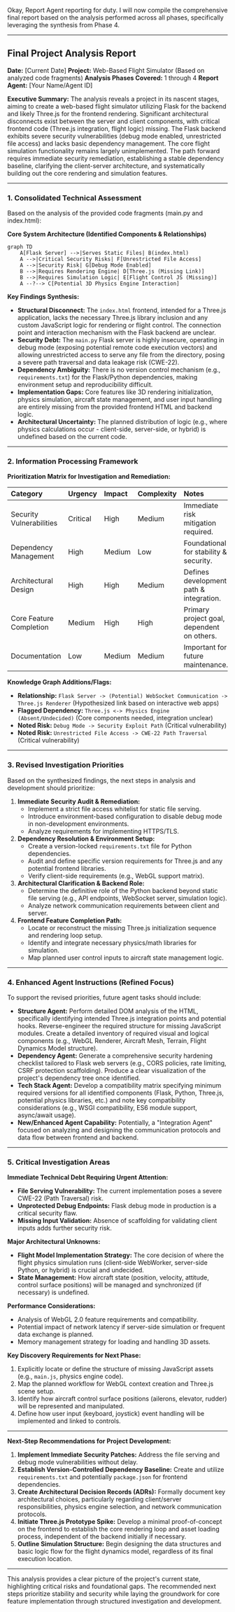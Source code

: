 Okay, Report Agent reporting for duty. I will now compile the comprehensive final report based on the analysis performed across all phases, specifically leveraging the synthesis from Phase 4.

---

## Final Project Analysis Report

**Date:** [Current Date]
**Project:** Web-Based Flight Simulator (Based on analyzed code fragments)
**Analysis Phases Covered:** 1 through 4
**Report Agent:** [Your Name/Agent ID]

**Executive Summary:**
The analysis reveals a project in its nascent stages, aiming to create a web-based flight simulator utilizing Flask for the backend and likely Three.js for the frontend rendering. Significant architectural disconnects exist between the server and client components, with critical frontend code (Three.js integration, flight logic) missing. The Flask backend exhibits severe security vulnerabilities (debug mode enabled, unrestricted file access) and lacks basic dependency management. The core flight simulation functionality remains largely unimplemented. The path forward requires immediate security remediation, establishing a stable dependency baseline, clarifying the client-server architecture, and systematically building out the core rendering and simulation features.

---

### 1. Consolidated Technical Assessment

Based on the analysis of the provided code fragments (main.py and index.html):

**Core System Architecture (Identified Components & Relationships)**

```mermaid
graph TD
    A[Flask Server] -->|Serves Static Files| B(index.html)
    A -->|Critical Security Risks| F[Unrestricted File Access]
    A -->|Security Risk| G[Debug Mode Enabled]
    B -->|Requires Rendering Engine| D[Three.js (Missing Link)]
    B -->|Requires Simulation Logic| E[Flight Control JS (Missing)]
    A --?--> C[Potential 3D Physics Engine Interaction]
```

**Key Findings Synthesis:**

*   **Structural Disconnect:** The `index.html` frontend, intended for a Three.js application, lacks the necessary Three.js library inclusion and any custom JavaScript logic for rendering or flight control. The connection point and interaction mechanism with the Flask backend are unclear.
*   **Security Debt:** The `main.py` Flask server is highly insecure, operating in debug mode (exposing potential remote code execution vectors) and allowing unrestricted access to serve any file from the directory, posing a severe path traversal and data leakage risk (CWE-22).
*   **Dependency Ambiguity:** There is no version control mechanism (e.g., `requirements.txt`) for the Flask/Python dependencies, making environment setup and reproducibility difficult.
*   **Implementation Gaps:** Core features like 3D rendering initialization, physics simulation, aircraft state management, and user input handling are entirely missing from the provided frontend HTML and backend logic.
*   **Architectural Uncertainty:** The planned distribution of logic (e.g., where physics calculations occur - client-side, server-side, or hybrid) is undefined based on the current code.

---

### 2. Information Processing Framework

**Prioritization Matrix for Investigation and Remediation:**

| Category               | Urgency  | Impact | Complexity | Notes                                   |
| :--------------------- | :------- | :----- | :--------- | :-------------------------------------- |
| Security Vulnerabilities | Critical | High   | Medium     | Immediate risk mitigation required.     |
| Dependency Management    | High     | Medium | Low        | Foundational for stability & security.  |
| Architectural Design     | High     | High   | Medium     | Defines development path & integration. |
| Core Feature Completion  | Medium   | High   | High       | Primary project goal, dependent on others. |
| Documentation            | Low      | Medium | Medium     | Important for future maintenance.       |

**Knowledge Graph Additions/Flags:**

*   **Relationship:** `Flask Server -> (Potential) WebSocket Communication -> Three.js Renderer` (Hypothesized link based on interactive web apps)
*   **Flagged Dependency:** `Three.js <-> Physics Engine (Absent/Undecided)` (Core components needed, integration unclear)
*   **Noted Risk:** `Debug Mode -> Security Exploit Path` (Critical vulnerability)
*   **Noted Risk:** `Unrestricted File Access -> CWE-22 Path Traversal` (Critical vulnerability)

---

### 3. Revised Investigation Priorities

Based on the synthesized findings, the next steps in analysis and development should prioritize:

1.  **Immediate Security Audit & Remediation:**
    *   Implement a strict file access whitelist for static file serving.
    *   Introduce environment-based configuration to disable debug mode in non-development environments.
    *   Analyze requirements for implementing HTTPS/TLS.
2.  **Dependency Resolution & Environment Setup:**
    *   Create a version-locked `requirements.txt` file for Python dependencies.
    *   Audit and define specific version requirements for Three.js and any potential frontend libraries.
    *   Verify client-side requirements (e.g., WebGL support matrix).
3.  **Architectural Clarification & Backend Role:**
    *   Determine the definitive role of the Python backend beyond static file serving (e.g., API endpoints, WebSocket server, simulation logic).
    *   Analyze network communication requirements between client and server.
4.  **Frontend Feature Completion Path:**
    *   Locate or reconstruct the missing Three.js initialization sequence and rendering loop setup.
    *   Identify and integrate necessary physics/math libraries for simulation.
    *   Map planned user control inputs to aircraft state management logic.

---

### 4. Enhanced Agent Instructions (Refined Focus)

To support the revised priorities, future agent tasks should include:

*   **Structure Agent:** Perform detailed DOM analysis of the HTML, specifically identifying intended Three.js integration points and potential hooks. Reverse-engineer the required structure for missing JavaScript modules. Create a detailed inventory of required visual and logical components (e.g., WebGL Renderer, Aircraft Mesh, Terrain, Flight Dynamics Model structure).
*   **Dependency Agent:** Generate a comprehensive security hardening checklist tailored to Flask web servers (e.g., CORS policies, rate limiting, CSRF protection scaffolding). Produce a clear visualization of the project's dependency tree once identified.
*   **Tech Stack Agent:** Develop a compatibility matrix specifying minimum required versions for all identified components (Flask, Python, Three.js, potential physics libraries, etc.) and note key compatibility considerations (e.g., WSGI compatibility, ES6 module support, async/await usage).
*   **New/Enhanced Agent Capability:** Potentially, a "Integration Agent" focused on analyzing and designing the communication protocols and data flow between frontend and backend.

---

### 5. Critical Investigation Areas

**Immediate Technical Debt Requiring Urgent Attention:**

*   **File Serving Vulnerability:** The current implementation poses a severe CWE-22 (Path Traversal) risk.
*   **Unprotected Debug Endpoints:** Flask debug mode in production is a critical security flaw.
*   **Missing Input Validation:** Absence of scaffolding for validating client inputs adds further security risk.

**Major Architectural Unknowns:**

*   **Flight Model Implementation Strategy:** The core decision of where the flight physics simulation runs (client-side WebWorker, server-side Python, or hybrid) is crucial and undecided.
*   **State Management:** How aircraft state (position, velocity, attitude, control surface positions) will be managed and synchronized (if necessary) is undefined.

**Performance Considerations:**

*   Analysis of WebGL 2.0 feature requirements and compatibility.
*   Potential impact of network latency if server-side simulation or frequent data exchange is planned.
*   Memory management strategy for loading and handling 3D assets.

**Key Discovery Requirements for Next Phase:**

1.  Explicitly locate or define the structure of missing JavaScript assets (e.g., `main.js`, physics engine code).
2.  Map the planned workflow for WebGL context creation and Three.js scene setup.
3.  Identify how aircraft control surface positions (ailerons, elevator, rudder) will be represented and manipulated.
4.  Define how user input (keyboard, joystick) event handling will be implemented and linked to controls.

---

**Next-Step Recommendations for Project Development:**

1.  **Implement Immediate Security Patches:** Address the file serving and debug mode vulnerabilities without delay.
2.  **Establish Version-Controlled Dependency Baseline:** Create and utilize `requirements.txt` and potentially `package.json` for frontend dependencies.
3.  **Create Architectural Decision Records (ADRs):** Formally document key architectural choices, particularly regarding client/server responsibilities, physics engine selection, and network communication protocols.
4.  **Initiate Three.js Prototype Spike:** Develop a minimal proof-of-concept on the frontend to establish the core rendering loop and asset loading process, independent of the backend initially if necessary.
5.  **Outline Simulation Structure:** Begin designing the data structures and basic logic flow for the flight dynamics model, regardless of its final execution location.

---

This analysis provides a clear picture of the project's current state, highlighting critical risks and foundational gaps. The recommended next steps prioritize stability and security while laying the groundwork for core feature implementation through structured investigation and development.